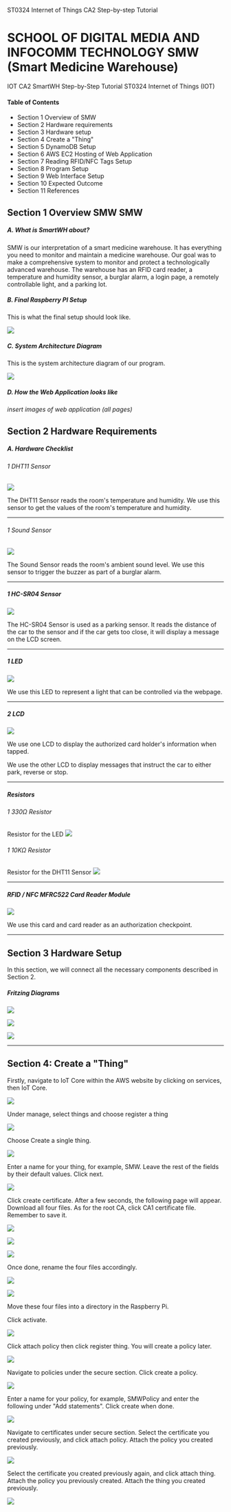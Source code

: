 
ST0324 Internet of Things CA2 Step-by-step Tutorial

SCHOOL OF DIGITAL MEDIA AND INFOCOMM TECHNOLOGY 
SMW (Smart Medicine Warehouse)
=============

IOT CA2 SmartWH
Step-by-Step Tutorial
ST0324 Internet of Things (IOT)

#### Table of Contents
- Section 1 Overview of SMW
- Section 2 Hardware requirements
- Section 3 Hardware setup
- Section 4 Create a "Thing"
- Section 5 DynamoDB Setup
- Section 6 AWS EC2 Hosting of Web Application
- Section 7 Reading RFID/NFC Tags Setup
- Section 8 Program Setup
- Section 9 Web Interface Setup
- Section 10 Expected Outcome
- Section 11 References


## Section 1 Overview SMW SMW
##### A.  What is SmartWH about?
SMW is our interpretation of a smart medicine warehouse. It has everything you need to monitor and maintain a medicine warehouse. Our goal was to make a comprehensive system to monitor and protect a technologically advanced warehouse. The warehouse has an RFID card reader, a temperature and humidity sensor, a burglar alarm, a login page, a remotely controllable light, and a parking lot.

##### B. Final Raspberry PI Setup
This is what the final setup should look like.

![](https://i.ibb.co/mNpBrbK/DSC-0135.jpg)

##### C. System Architecture Diagram
This is the system architecture diagram of our program.

![](https://i.ibb.co/9n5YmgB/System-Architecture-Diagram.jpg)

##### D. How the Web Application looks like

*insert images of web application (all pages)*

## Section 2 Hardware Requirements
##### A.  Hardware Checklist
###### 1 DHT11 Sensor

![](https://potentiallabs.com/cart/image/cache/catalog/new%20components/DHT11-800x800.jpg)

The DHT11 Sensor reads the room's temperature and humidity. We use this sensor to get the values of the room's temperature and humidity.

------------



###### 1 Sound Sensor

![](https://imgaz.staticbg.com/thumb/large/oaupload/banggood/images/1C/80/94db0a4e-61fa-4dc6-9533-83a7d301a016.JPG)

The Sound Sensor reads the room's ambient sound level. We use this sensor to trigger the buzzer as part of a burglar alarm.

------------

##### 1 HC-SR04 Sensor

![](https://www.makerlab-electronics.com/my_uploads/2016/05/ultrasonic-sensor-HCSR04-1.jpg)

The HC-SR04 Sensor is used as a parking sensor. It reads the distance of the car to the sensor and if the car gets too close, it will display a message on the LCD screen.

------------

##### 1 LED

![](https://www.taydaelectronics.com/media/catalog/product/cache/1/image/500x500/9df78eab33525d08d6e5fb8d27136e95/a/-/a-1554.jpg)

We use this LED to represent a light that can be controlled via the webpage.

------------

##### 2 LCD

![](https://www.dnatechindia.com/image/cache/catalog/16x2-alphanumeric-display-green-buy-india-500x500.jpg)

We use one LCD to display the authorized card holder's information when tapped.

We use the other LCD to display messages that instruct the car to either park, reverse or stop.

------------

##### Resistors
###### 1 330Ω Resistor
Resistor for the LED
![](https://storage.googleapis.com/stateless-www-faranux-com/2017/03/330-ohm.jpg)


###### 1 10KΩ Resistor
Resistor for the DHT11 Sensor
![](https://i.ebayimg.com/images/g/~OEAAOSwA3dYeQl6/s-l300.jpg)



------------

##### RFID / NFC MFRC522 Card Reader Module

![](https://mundialcomponentes.com.br/arquivos/produtos/imagens_adicionais/304eb202af63065ab456a07af402ac31d13d9599.jpeg)

We use this card and card reader as an authorization checkpoint.

------------


## Section 3 Hardware Setup
In this section, we will connect all the necessary components described in Section 2.

##### Fritzing Diagrams

![](https://i.ibb.co/0jHvyPX/IOT-andre-fritzing.png)

![](https://i.ibb.co/gtY11Zd/IOT-thara-fritzing.png)

![](https://i.ibb.co/pZNn9f5/IOT-immanuel-fritzing.png)

------------



## Section 4: Create a "Thing"
Firstly, navigate to IoT Core within the AWS website by clicking on services, then IoT Core.

![](https://i.ibb.co/6rNMDfF/CAT-1.png)

Under manage, select things and choose register a thing

![](https://i.ibb.co/XsNvj38/CAT-2.png)

Choose Create a single thing.

![](https://i.ibb.co/Hd6whJy/CAT-3.png)

Enter a name for your thing, for example, SMW. Leave the rest of the fields by their
default values. Click next.

![](https://i.ibb.co/YQkyg1f/CAT-4.png)


Click create certificate. After a few seconds, the following page will appear. Download all
four files. As for the root CA, click CA1
certificate file. Remember to save it.

![](https://i.ibb.co/pvdb03R/CAT-5.png)

![](https://i.ibb.co/7Qj4fqt/CAT-6.png)

![](https://i.ibb.co/v1Whxhs/CAT-7.png)

Once done, rename the four files accordingly.

![](https://i.ibb.co/19y6PVz/CAT-8.png)

![](https://i.ibb.co/W5Hcb14/CAT-9.png)

Move these four files into a directory in the Raspberry Pi.


Click activate.

![](https://i.ibb.co/C9HCHTz/CAT-10.png)

Click attach policy then click register thing. You will create a policy later.

![](https://i.ibb.co/282QNJk/CAT-11.png)

Navigate to policies under the secure section. Click create a policy.

![](https://i.ibb.co/z5wQx0F/CAT-12.png)

Enter a name for your policy, for example, SMWPolicy and enter the following under "Add statements". Click create when done.

![](https://i.ibb.co/kSFW762/CAT-13.png)


Navigate to certificates under secure section. Select the certificate you created previously,
and click attach policy. Attach the policy you created previously.

![](https://i.ibb.co/yhqk8hd/CAT-14.png)

Select the certificate you created previously again, and click attach thing. Attach the policy
you previously created. Attach the thing you created previously.

![](https://i.ibb.co/vBhLzNs/CAT-15.png)
